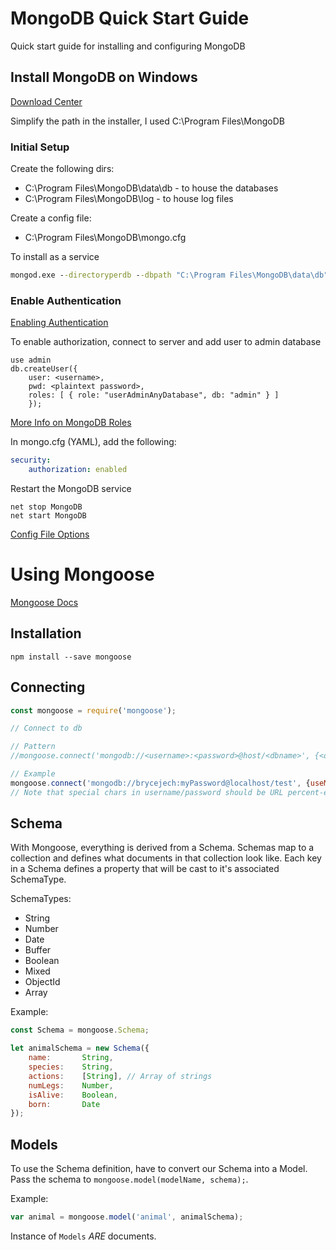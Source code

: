 # MongoDB Quick Start Guide
Quick start guide for installing and configuring MongoDB

## Install MongoDB on Windows
[Download Center](https://www.mongodb.com/download-center)

Simplify the path in the installer, I used C:\Program Files\MongoDB

### Initial Setup

Create the following dirs:
* C:\Program Files\MongoDB\data\db - to house the databases
* C:\Program Files\MongoDB\log - to house log files

Create a config file:
* C:\Program Files\MongoDB\mongo.cfg

 To install as a service
```cmd
mongod.exe --directoryperdb --dbpath "C:\Program Files\MongoDB\data\db" --logpath "C:\Program Files\MongoDB\log\mongo.log" --logappend --config "C:\Program Files\MongoDB\mongo.cfg" --rest --install
```

### Enable Authentication

[Enabling Authentication](https://docs.mongodb.com/manual/tutorial/enable-authentication/)

To enable authorization, connect to server and add user to admin database
```mongo
use admin
db.createUser({
    user: <username>,
    pwd: <plaintext password>,
    roles: [ { role: "userAdminAnyDatabase", db: "admin" } ]
    });
```

[More Info on MongoDB Roles](https://docs.mongodb.com/manual/reference/built-in-roles/)


In mongo.cfg (YAML), add the following:
```YAML
security:
    authorization: enabled
```

Restart the MongoDB service
```
net stop MongoDB
net start MongoDB
```

[Config File Options](https://docs.mongodb.com/v3.0/reference/configuration-options/)


# Using Mongoose

[Mongoose Docs](http://mongoosejs.com)

## Installation

`npm install --save mongoose`

## Connecting

```js
const mongoose = require('mongoose');

// Connect to db

// Pattern
//mongoose.connect('mongodb://<username>:<password>@host/<dbname>', {<options>});

// Example
mongoose.connect('mongodb://brycejech:myPassword@localhost/test', {useMongoClient: true, keepAlive: 1});
// Note that special chars in username/password should be URL percent-encoded
```

## Schema

With Mongoose, everything is derived from a Schema. Schemas map to a collection and defines what documents in that collection look like. Each key in a Schema defines a property that will be cast to it's associated SchemaType.

SchemaTypes:
* String
* Number
* Date
* Buffer
* Boolean
* Mixed
* ObjectId
* Array

Example:

```js
const Schema = mongoose.Schema;

let animalSchema = new Schema({
    name:       String,
    species:    String,
    actions:    [String], // Array of strings
    numLegs:    Number,
    isAlive:    Boolean,
    born:       Date
});
```

## Models

To use the Schema definition, have to convert our Schema into a Model. Pass the schema to `mongoose.model(modelName, schema);`.

Example:

```js
var animal = mongoose.model('animal', animalSchema);
```

Instance of `Models` *ARE* documents.
